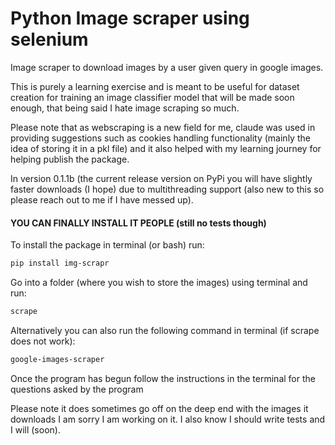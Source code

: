 # Python Image scraper using selenium
Image scraper to download images by a user given query in google images.

This is purely a learning exercise and is meant to be useful for dataset creation for training an image classifier model that will be made soon enough, that being said I hate image scraping so much.

Please note that as webscraping is a new field for me, claude was used in providing suggestions such as cookies handling functionality (mainly the idea of storing it in a pkl file) and it also helped with my learning journey for helping publish the package.

In version 0.1.1b (the current release version on PyPi you will have slightly faster downloads (I hope) due to multithreading support (also new to this so please reach out to me if I have messed up). 

#### YOU CAN FINALLY INSTALL IT PEOPLE (still no tests though)

To install the package in terminal (or bash) run:

```bash 
pip install img-scrapr
```

Go into a folder (where you wish to store the images) using terminal and run:

```bash
scrape
```

Alternatively you can also run the following command in terminal (if scrape does not work):

```bash
google-images-scraper
```

Once the program has begun follow the instructions in the terminal for the questions asked by the program 

Please note it does sometimes go off on the deep end with the images it downloads I am sorry I am working on it. I also know I should write tests and I will (soon).


